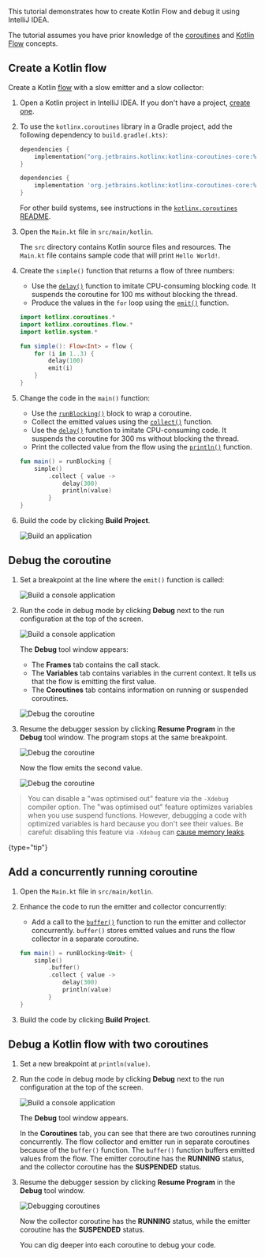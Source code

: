 [//]: # (title: Debug Kotlin Flow using IntelliJ IDEA – tutorial)

This tutorial demonstrates how to create Kotlin Flow and debug it using IntelliJ IDEA.

The tutorial assumes you have prior knowledge of the [coroutines](coroutines-guide.md) and [Kotlin Flow](flow.md#flows) concepts.

## Create a Kotlin flow

Create a Kotlin [flow](https://kotlinlang.org/api/kotlinx.coroutines/kotlinx-coroutines-core/kotlinx.coroutines.flow/flow.html) with a slow emitter and a slow collector:

1. Open a Kotlin project in IntelliJ IDEA. If you don't have a project, [create one](jvm-get-started.md#create-a-project).
2. To use the `kotlinx.coroutines` library in a Gradle project, add the following dependency to `build.gradle(.kts)`:
   
   <tabs group="build-script">
   <tab title="Kotlin" group-key="kotlin">
   
   ```kotlin
   dependencies {
       implementation("org.jetbrains.kotlinx:kotlinx-coroutines-core:%coroutinesVersion%")
   }
   ``` 
   
   </tab>
   <tab title="Groovy" group-key="groovy">
   
   ```groovy
   dependencies {
       implementation 'org.jetbrains.kotlinx:kotlinx-coroutines-core:%coroutinesVersion%'
   }
   ```
   
   </tab>
   </tabs>
   
   For other build systems, see instructions in the [`kotlinx.coroutines` README](https://github.com/Kotlin/kotlinx.coroutines#using-in-your-projects).

3. Open the `Main.kt` file in `src/main/kotlin`.

    The `src` directory contains Kotlin source files and resources. The `Main.kt` file contains sample code that will print `Hello World!`.

4. Create the `simple()` function that returns a flow of three numbers:

    * Use the [`delay()`](https://kotlinlang.org/api/kotlinx.coroutines/kotlinx-coroutines-core/kotlinx.coroutines/delay.html) function to imitate CPU-consuming blocking code. It suspends the coroutine for 100 ms without blocking the thread.
    * Produce the values in the `for` loop using the [`emit()`](https://kotlinlang.org/api/kotlinx.coroutines/kotlinx-coroutines-core/kotlinx.coroutines.flow/-flow-collector/emit.html) function.

    ```kotlin
    import kotlinx.coroutines.*
    import kotlinx.coroutines.flow.*
    import kotlin.system.*
 
    fun simple(): Flow<Int> = flow {
        for (i in 1..3) {
            delay(100)
            emit(i)
        }
    }
    ```

5. Change the code in the `main()` function:

    * Use the [`runBlocking()`](https://kotlinlang.org/api/kotlinx.coroutines/kotlinx-coroutines-core/kotlinx.coroutines/run-blocking.html) block to wrap a coroutine.
    * Collect the emitted values using the [`collect()`](https://kotlinlang.org/api/kotlinx.coroutines/kotlinx-coroutines-core/kotlinx.coroutines.flow/collect.html) function.
    * Use the [`delay()`](https://kotlinlang.org/api/kotlinx.coroutines/kotlinx-coroutines-core/kotlinx.coroutines/delay.html) function to imitate CPU-consuming code. It suspends the coroutine for 300 ms without blocking the thread.
    * Print the collected value from the flow using the [`println()`](https://kotlinlang.org/api/latest/jvm/stdlib/kotlin.io/println.html) function.

    ```kotlin
    fun main() = runBlocking {
        simple()
            .collect { value ->
                delay(300)
                println(value)
            }
    }
    ```

6. Build the code by clicking **Build Project**.

    ![Build an application](flow-build-project.png)

## Debug the coroutine

1. Set a breakpoint at the line where the `emit()` function is called:

    ![Build a console application](flow-breakpoint.png)

2. Run the code in debug mode by clicking **Debug** next to the run configuration at the top of the screen.

    ![Build a console application](flow-debug-project.png)

    The **Debug** tool window appears: 
    * The **Frames** tab contains the call stack.
    * The **Variables** tab contains variables in the current context. It tells us that the flow is emitting the first value.
    * The **Coroutines** tab contains information on running or suspended coroutines.

    ![Debug the coroutine](flow-debug-1.png)

3. Resume the debugger session by clicking **Resume Program** in the **Debug** tool window. The program stops at the same breakpoint.

    ![Debug the coroutine](flow-resume-debug.png)

    Now the flow emits the second value.

    ![Debug the coroutine](flow-debug-2.png)

> You can disable a "was optimised out" feature via the `-Xdebug` compiler option.
> The "was optimised out" feature optimizes variables when you use suspend functions.
> However, debugging a code with optimized variables is hard because you don't see their values.
> Be careful: disabling this feature via `-Xdebug` can [cause memory leaks](https://youtrack.jetbrains.com/issue/KT-48678/Coroutine-debugger-disable-was-optimised-out-compiler-feature#focus=Comments-27-6015585.0-0).
>
{type="tip"}

## Add a concurrently running coroutine

1. Open the `Main.kt` file in `src/main/kotlin`.

2. Enhance the code to run the emitter and collector concurrently:

    * Add a call to the [`buffer()`](https://kotlinlang.org/api/kotlinx.coroutines/kotlinx-coroutines-core/kotlinx.coroutines.flow/buffer.html) function to run the emitter and collector concurrently. `buffer()` stores emitted values and runs the flow collector in a separate coroutine. 
 
    ```kotlin
    fun main() = runBlocking<Unit> {
        simple()
            .buffer()
            .collect { value ->
                delay(300)
                println(value)
            }
    }
    ```

3. Build the code by clicking **Build Project**.

## Debug a Kotlin flow with two coroutines

1. Set a new breakpoint at `println(value)`.

2. Run the code in debug mode by clicking **Debug** next to the run configuration at the top of the screen.

    ![Build a console application](flow-debug-3.png)

    The **Debug** tool window appears.

    In the **Coroutines** tab, you can see that there are two coroutines running concurrently. The flow collector and emitter run in separate coroutines because of the `buffer()` function.
    The `buffer()` function buffers emitted values from the flow.
    The emitter coroutine has the **RUNNING** status, and the collector coroutine has the **SUSPENDED** status.

3. Resume the debugger session by clicking **Resume Program** in the **Debug** tool window.

    ![Debugging coroutines](flow-debug-4.png)

    Now the collector coroutine has the **RUNNING** status, while the emitter coroutine has the **SUSPENDED** status.

    You can dig deeper into each coroutine to debug your code.
